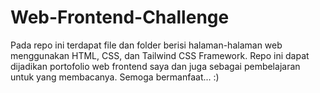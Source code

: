 # Web-Frontend-Challenge
Pada repo ini terdapat file dan folder berisi halaman-halaman web menggunakan HTML, CSS, dan Tailwind CSS Framework. Repo ini dapat dijadikan portofolio web frontend saya dan juga sebagai pembelajaran untuk yang membacanya. Semoga bermanfaat... :)
